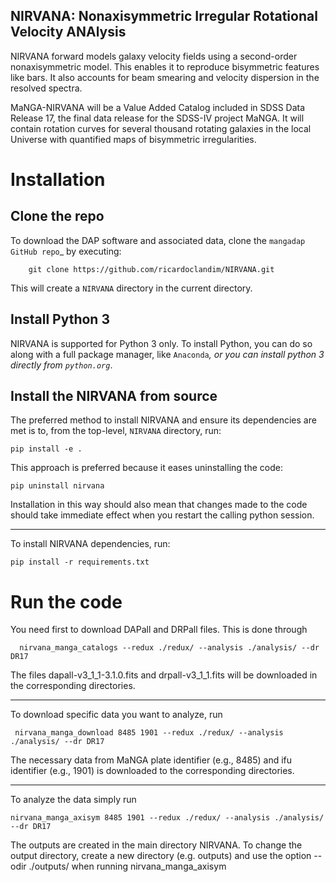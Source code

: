## NIRVANA:  **N**onaxisymmetric **I**rregular **R**otational **V**elocity **ANA**lysis

NIRVANA forward models galaxy velocity fields using a second-order nonaxisymmetric model. This enables it to reproduce bisymmetric features like bars. It also accounts for beam smearing and velocity dispersion in the resolved spectra. 

MaNGA-NIRVANA will be a Value Added Catalog included in SDSS Data Release 17, the final data release for the SDSS-IV project MaNGA. It will contain rotation curves for several thousand rotating galaxies in the local Universe with quantified maps of bisymmetric irregularities.



Installation
============

Clone the repo
--------------

To download the DAP software and associated data, clone the `mangadap
GitHub repo`_ by executing:


        git clone https://github.com/ricardoclandim/NIRVANA.git

This will create a ``NIRVANA`` directory in the current directory.

Install Python 3
----------------

NIRVANA is supported for Python 3 only. To install Python, you can do
so along with a full package manager, like `Anaconda`_, or you can
install python 3 directly from `python.org`_.


Install the NIRVANA from source
-------------------------------

The preferred method to install NIRVANA and ensure its dependencies are
met is to, from the top-level, ``NIRVANA`` directory, run:


    pip install -e .

This approach is preferred because it eases uninstalling the code:

    
    pip uninstall nirvana

Installation in this way should also mean that changes made to the code
should take immediate effect when you restart the calling python
session.

----

To install NIRVANA dependencies, run:


    pip install -r requirements.txt
    
    
Run the code
============

You need first to download DAPall and DRPall files. This is done through


      nirvana_manga_catalogs --redux ./redux/ --analysis ./analysis/ --dr DR17
      
The files dapall-v3_1_1-3.1.0.fits and drpall-v3_1_1.fits will be downloaded in the corresponding directories.
      
---

To download specific data you want to analyze, run


     nirvana_manga_download 8485 1901 --redux ./redux/ --analysis ./analysis/ --dr DR17
     
The necessary data from MaNGA plate identifier (e.g., 8485) and ifu identifier (e.g., 1901) is downloaded to the corresponding directories.

---

To analyze the data simply run


    nirvana_manga_axisym 8485 1901 --redux ./redux/ --analysis ./analysis/ --dr DR17
    
 The outputs are created in the main directory NIRVANA. To change the output directory, create a new directory (e.g. outputs)  and use the option --odir ./outputs/ when running nirvana_manga_axisym
